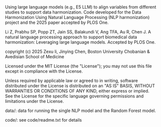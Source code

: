 Using large language models (e.g., E5 LLM) to align variables from different studies to support data harmonization. 
Code developed for the Data Harmonization Using Natural Language Processing (NLP harmonization) project and 
the 2025 paper accepted by PLOS One. 

Li Z, Prabhu SP, Popp ZT, Jain SS, Balakundi V, Ang TFA, Au R, Chen J. A natural language processing approach to support biomedical data harmonization: Leveraging large language models. Accepted by PLOS One.


copyright (c) 2025 Zexu li, Jinying Chen, Boston University Chobanian & Avedisian School of Medicine

Licensed under the MIT License (the "License"); you may not use this file except in compliance with the License.

Unless required by applicable law or agreed to in writing, software distributed under the License is distributed on an "AS IS" BASIS, WITHOUT WARRANTIES OR CONDITIONS OF ANY KIND, either express or implied. See the License for the specific language governing permissions and limitations under the License.

data/: data for running the single NLP model and the Random Forest model.

code/: see code/readme.txt for details
